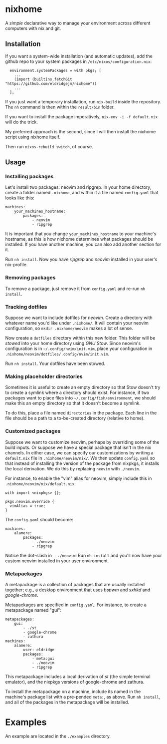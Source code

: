 nixhome
=======

A *simple* declarative way to manage your environment across different computers
with nix and git.

Installation
------------

If you want a system-wide installation (and automatic updates), add the github
repo to your system packages in `/etc/nixos/configuration.nix`:

```
  environment.systemPackages = with pkgs; [
    ...
    (import (builtins.fetchGit "https://github.com/eldridgejm/nixhome"))
    ...
  ];
```

If you just want a temporary installation, run `nix-build` inside the
repository. The `nh` command is then within the `result/bin` folder.

If you want to install the package imperatively, `nix-env -i -f default.nix`
will do the trick.

My preferred approach is the second, since I will then install the nixhome
script using nixhome itself.

Then run `nixos-rebuild switch`, of course.

Usage
-----

### Installing packages

Let's install two packages: neovim and ripgrep.
In your home directory, create a folder named `.nixhome`, and within it a file
named `config.yaml` that looks like this:

```
machines:
    your_machines_hostname:
        packages:
            - neovim
            - ripgrep
```

It is important that you change `your_machines_hostname` to your machine's
hostname, as this is how nixhome determines what packages should be installed.
If you have another machine, you can also add another section for it.

Run `nh install`. Now you have *ripgrep* and *neovim* installed in your user's
nix-profile.

### Removing packages

To remove a package, just remove it from `config.yaml` and re-run `nh install`.


### Tracking dotfiles

Suppose we want to include dotfiles for *neovim*. Create a directory with
whatever name you'd like under `.nixhome/`. It will contain your neovim
configuration, so `mkdir .nixhome/neovim` makes a lot of sense.

Now create a `dotfiles` directory within this new folder. This folder will be
*stowed* into your home directory using *GNU Stow*. Since neovim's configuration
is in `~/.config/nvim/init.vim`, place your configuration in
`.nixhome/neovim/dotfiles/.config/nvim/init.vim`.

Run `nh install`. Your dotfiles have been stowed.


### Making placeholder directories

Sometimes it is useful to create an empty directory so that Stow doesn't try to
create a symlink where a directory should exist. For instance, if two packages
want to place files into `~/.config/fish/environment`, we should make this an
empty directory so that it doesn't become a symlink.

To do this, place a file named `directories` in the package. Each line in the
file should be a path to a to-be-created directory (relative to home).


### Customized packages

Suppose we want to customize neovim, perhaps by overriding some of the build
inputs. Or suppose we have a special package that isn't in the nix channels. In
either case, we can specify our customizations by writing a
`default.nix` file in `.nixhome/neovim/nix/`. We then update `config.yaml` so
that instead of installing the version of the package from nixpkgs, it installs
the local derivation. We do this by replacing `neovim` with `./neovim`.

For instance, to enable the "vim" alias for neovim, simply include this in
`.nixhome/neovim/nix/default.nix`:

```
with import <nixpkgs> {};

pkgs.neovim.override {
  vimAlias = true;
}
```

The `config.yaml` should become:


```
machines:
    alamere:
        packages:
            - ./neovim
            - ripgrep
```

Notice the dot-slash in `- ./neovim`! Run `nh install` and you'll now have your
custom neovim installed in your user environment.

### Metapackages

A metapackage is a collection of packages that are usually installed together;
e.g., a desktop environment that uses *bspwm* and *sxhkd* and *google-chrome*.

Metapackages are specified in `config.yaml`. For instance, to create a
metapackage named "gui":


```
metapackages:
    gui:
        - ./st
        - google-chrome
        - zathura
machines:
    alamere:
        user: eldridge
        packages:
            - meta:gui
            - ./neovim
            - ripgrep
```

This metapackage includes a local derivation of *st* (the simple terminal
emulator), and the nixpkgs versions of google-chrome and zathura.

To install the metapackage on a machine, include its named in the machine's
package list with a pre-pended `meta:`, as above. Run `nh install`, and all of
the packages in the metapackage will be installed.


# Examples

An example are located in the `./examples` directory.
